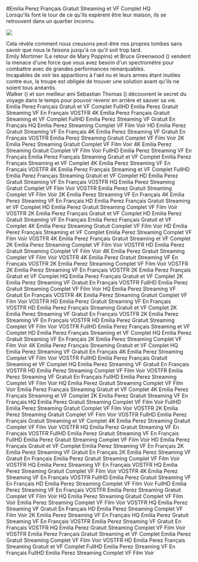 #Emilia Perez Français Gratuit Streaming et VF Complet HQ  
Lorsqu'ils font le tour de ce qu'ils espèrent être leur maison, ils se retrouvent dans un quartier inconnu.  
  
[![](https://i.imgur.com/qSNzIqt.png)](https://movie.rssnews.media/lCyWPVvQ.php)  
  
Cela révèle comment nous creusons peut-être nos propres tombes sans savoir que nous le faisons jusqu'à ce qu'il soit trop tard.  
Emily Mortimer (Le retour de Mary Poppins) et Bruce Greenwood () vendent la menace d'une force que vous avez besoin d'un spectromètre pour combattre avec de grandes performances remarquables.  
Incapables de voir les apparitions à l'œil nu et leurs armes étant inutiles contre eux, la troupe est obligée de trouver une solution avant qu'ils ne soient tous anéantis.  
Walker () et son meilleur ami Sebastian Thomas () découvrent le secret du voyage dans le temps pour pouvoir revenir en arrière et sauver sa vie.  
Emilia Perez Français Gratuit et VF Complet FullHD
Emilia Perez Gratuit Streaming VF En Français VOSTFR 4K
Emilia Perez Français Gratuit Streaming et VF Complet FullHD
Emilia Perez Streaming VF Gratuit En Français HQ
Emilia Perez Streaming Complet VF Film Voir HD
Emilia Perez Gratuit Streaming VF En Français 4K
Emilia Perez Streaming VF Gratuit En Français VOSTFR
Emilia Perez Streaming Gratuit Complet VF Film Voir 2K
Emilia Perez Streaming Gratuit Complet VF Film Voir 4K
Emilia Perez Streaming Gratuit Complet VF Film Voir FullHD
Emilia Perez Streaming VF En Français
Emilia Perez Français Streaming Gratuit et VF Complet
Emilia Perez Français Streaming et VF Complet 4K
Emilia Perez Streaming VF En Français VOSTFR 4K
Emilia Perez Français Streaming et VF Complet FullHD
Emilia Perez Français Streaming Gratuit et VF Complet HD
Emilia Perez Gratuit Streaming VF En Français VOSTFR HQ
Emilia Perez Streaming Gratuit Complet VF Film Voir VOSTFR
Emilia Perez Gratuit Streaming Complet VF Film Voir 2K
Emilia Perez Streaming VF En Français 4K
Emilia Perez Streaming VF En Français HD
Emilia Perez Français Gratuit Streaming et VF Complet HD
Emilia Perez Gratuit Streaming Complet VF Film Voir VOSTFR 2K
Emilia Perez Français Gratuit et VF Complet HD
Emilia Perez Gratuit Streaming VF En Français
Emilia Perez Français Gratuit et VF Complet 4K
Emilia Perez Streaming Gratuit Complet VF Film Voir HD
Emilia Perez Français Streaming et VF Complet
Emilia Perez Streaming Complet VF Film Voir VOSTFR 4K
Emilia Perez Français Gratuit Streaming et VF Complet 2K
Emilia Perez Streaming Complet VF Film Voir VOSTFR HD
Emilia Perez Gratuit Streaming Complet VF Film Voir 4K
Emilia Perez Gratuit Streaming Complet VF Film Voir VOSTFR 4K
Emilia Perez Gratuit Streaming VF En Français VOSTFR 2K
Emilia Perez Streaming Complet VF Film Voir VOSTFR 2K
Emilia Perez Streaming VF En Français VOSTFR 2K
Emilia Perez Français Gratuit et VF Complet HQ
Emilia Perez Français Gratuit et VF Complet 2K
Emilia Perez Streaming VF Gratuit En Français VOSTFR FullHD
Emilia Perez Gratuit Streaming Complet VF Film Voir HQ
Emilia Perez Streaming VF Gratuit En Français VOSTFR 4K
Emilia Perez Streaming Gratuit Complet VF Film Voir VOSTFR HD
Emilia Perez Gratuit Streaming VF En Français VOSTFR HD
Emilia Perez Français Streaming Gratuit et VF Complet 2K
Emilia Perez Streaming VF Gratuit En Français VOSTFR 2K
Emilia Perez Streaming VF En Français VOSTFR HD
Emilia Perez Gratuit Streaming Complet VF Film Voir VOSTFR FullHD
Emilia Perez Français Streaming et VF Complet HD
Emilia Perez Français Streaming et VF Complet HQ
Emilia Perez Gratuit Streaming VF En Français 2K
Emilia Perez Streaming Complet VF Film Voir 4K
Emilia Perez Français Streaming Gratuit et VF Complet HQ
Emilia Perez Streaming VF Gratuit En Français 4K
Emilia Perez Streaming Complet VF Film Voir VOSTFR FullHD
Emilia Perez Français Gratuit Streaming et VF Complet HQ
Emilia Perez Streaming VF Gratuit En Français VOSTFR HD
Emilia Perez Streaming Complet VF Film Voir VOSTFR
Emilia Perez Streaming VF Gratuit En Français FullHD
Emilia Perez Streaming Complet VF Film Voir HQ
Emilia Perez Gratuit Streaming Complet VF Film Voir
Emilia Perez Français Streaming Gratuit et VF Complet 4K
Emilia Perez Français Streaming et VF Complet 2K
Emilia Perez Gratuit Streaming VF En Français HQ
Emilia Perez Gratuit Streaming Complet VF Film Voir FullHD
Emilia Perez Streaming Gratuit Complet VF Film Voir VOSTFR 2K
Emilia Perez Streaming Gratuit Complet VF Film Voir VOSTFR FullHD
Emilia Perez Français Gratuit Streaming et VF Complet 4K
Emilia Perez Streaming Gratuit Complet VF Film Voir VOSTFR HQ
Emilia Perez Gratuit Streaming VF En Français VOSTFR FullHD
Emilia Perez Gratuit Streaming VF En Français FullHD
Emilia Perez Gratuit Streaming Complet VF Film Voir HD
Emilia Perez Français Gratuit et VF Complet
Emilia Perez Streaming VF En Français 2K
Emilia Perez Streaming VF Gratuit En Français 2K
Emilia Perez Streaming VF Gratuit En Français
Emilia Perez Gratuit Streaming Complet VF Film Voir VOSTFR HQ
Emilia Perez Streaming VF En Français VOSTFR HQ
Emilia Perez Streaming Gratuit Complet VF Film Voir VOSTFR 4K
Emilia Perez Streaming VF En Français VOSTFR FullHD
Emilia Perez Gratuit Streaming VF En Français HD
Emilia Perez Streaming Complet VF Film Voir FullHD
Emilia Perez Streaming VF En Français VOSTFR
Emilia Perez Streaming Gratuit Complet VF Film Voir HQ
Emilia Perez Streaming Gratuit Complet VF Film Voir
Emilia Perez Streaming Complet VF Film Voir VOSTFR HQ
Emilia Perez Streaming VF Gratuit En Français HD
Emilia Perez Streaming Complet VF Film Voir 2K
Emilia Perez Streaming VF En Français HQ
Emilia Perez Gratuit Streaming VF En Français VOSTFR
Emilia Perez Streaming VF Gratuit En Français VOSTFR HQ
Emilia Perez Gratuit Streaming Complet VF Film Voir VOSTFR
Emilia Perez Français Gratuit Streaming et VF Complet
Emilia Perez Gratuit Streaming Complet VF Film Voir VOSTFR HD
Emilia Perez Français Streaming Gratuit et VF Complet FullHD
Emilia Perez Streaming VF En Français FullHD
Emilia Perez Streaming Complet VF Film Voir